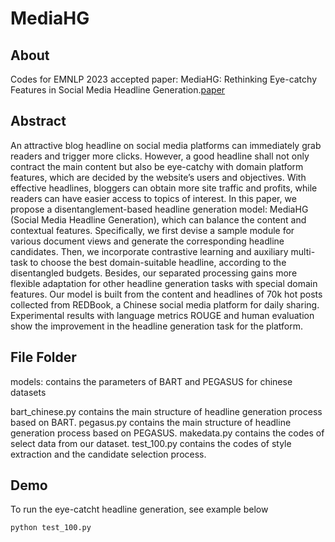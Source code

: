 # MediaHG

## About
Codes for EMNLP 2023 accepted paper: MediaHG: Rethinking Eye-catchy Features in Social Media Headline Generation.[paper](https://maifile.cn/est/d2757019996582/pdf)

## Abstract
An attractive blog headline on social media platforms can immediately grab readers and trigger more clicks. However, a good headline shall not only contract the main content but also be eye-catchy with domain platform features, which are decided by the website’s users and objectives. With effective headlines, bloggers can obtain more site traffic and profits, while readers can have easier access to topics of interest. In this paper, we propose a disentanglement-based headline generation model: MediaHG (Social Media Headline Generation), which can balance the content and contextual features. Specifically, we first devise a sample module for various document views and generate the corresponding headline candidates. Then, we incorporate contrastive learning and auxiliary multi-task to choose the best domain-suitable headline, according to the disentangled budgets. Besides, our separated processing gains more flexible adaptation for other headline generation tasks with special domain features. Our model is built from the content and headlines of 70k hot posts collected from REDBook, a Chinese social media platform for daily sharing. Experimental results with language metrics ROUGE and human evaluation show the improvement in the headline generation task for the platform.

## File Folder
models: contains the parameters of BART and PEGASUS for chinese datasets

bart_chinese.py contains the main structure of headline generation process based on BART.
pegasus.py contains the main structure of headline generation process based on PEGASUS.
makedata.py contains the codes of select data from our dataset.
test_100.py contains the codes of style extraction and the candidate selection process.

## Demo
To run the eye-catcht headline generation, see example below

```
python test_100.py
```
